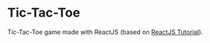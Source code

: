 # Tic-Tac-Toe

Tic-Tac-Toe game made with ReactJS (based on [ReactJS Tutorial](https://reactjs.org/tutorial/tutorial.html)).